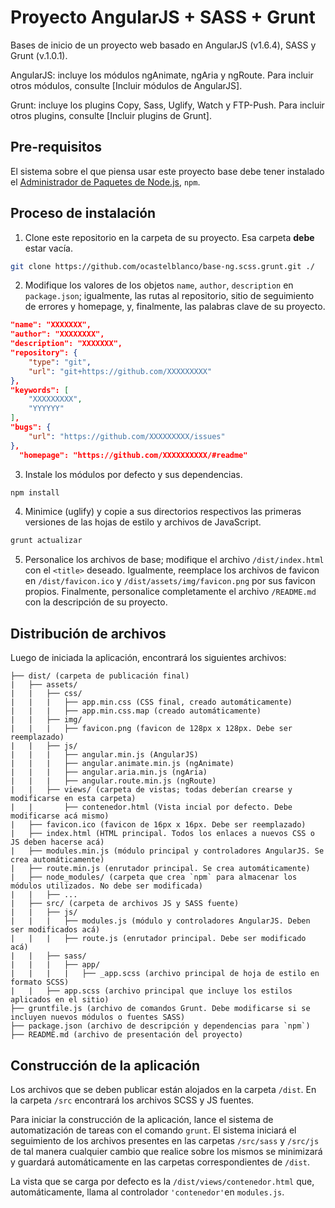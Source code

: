 # Proyecto AngularJS + SASS + Grunt
Bases de inicio de un proyecto web basado en AngularJS (v1.6.4), SASS y Grunt (v.1.0.1).

AngularJS: incluye los módulos ngAnimate, ngAria y ngRoute. Para incluir otros módulos, consulte [Incluir módulos de AngularJS].

Grunt: incluye los plugins Copy, Sass, Uglify, Watch y FTP-Push. Para incluir otros plugins, consulte [Incluir plugins de Grunt].

## Pre-requisitos

El sistema sobre el que piensa usar este proyecto base debe tener instalado el [Administrador de Paquetes de Node.js](https://nodejs.org/es/), ```npm```.

## Proceso de instalación

1. Clone este repositorio en la carpeta de su proyecto. Esa carpeta **debe** estar vacía.
```sh
git clone https://github.com/ocastelblanco/base-ng.scss.grunt.git ./
```

2. Modifique los valores de los objetos `name`, `author`, `description` en `package.json`; igualmente, las rutas al repositorio, sitio de seguimiento de errores y homepage, y, finalmente, las palabras clave de su proyecto.
```json
"name": "XXXXXXX",
"author": "XXXXXXXX",
"description": "XXXXXXX",
"repository": {
    "type": "git",
    "url": "git+https://github.com/XXXXXXXXX"
},
"keywords": [
    "XXXXXXXXX",
    "YYYYYY"
],
"bugs": {
    "url": "https://github.com/XXXXXXXXX/issues"
},
  "homepage": "https://github.com/XXXXXXXXXX/#readme"
```

3. Instale los módulos por defecto y sus dependencias.
```sh
npm install
```

4. Minimice (uglify) y copie a sus directorios respectivos las primeras versiones de las hojas de estilo y archivos de JavaScript.
```sh
grunt actualizar
```

5. Personalice los archivos de base; modifique el archivo `/dist/index.html` con el `<title>` deseado. Igualmente, reemplace los archivos de favicon en `/dist/favicon.ico` y `/dist/assets/img/favicon.png` por sus favicon propios. Finalmente, personalice completamente el archivo `/README.md` con la descripción de su proyecto.

## Distribución de archivos

Luego de iniciada la aplicación, encontrará los siguientes archivos:

```
├── dist/ (carpeta de publicación final)
|   ├── assets/
|   |   ├── css/
|   |   |   ├── app.min.css (CSS final, creado automáticamente)
|   |   |   ├── app.min.css.map (creado automáticamente)
|   |   ├── img/
|   |   |   ├── favicon.png (favicon de 128px x 128px. Debe ser reemplazado)
|   |   ├── js/
|   |   |   ├── angular.min.js (AngularJS)
|   |   |   ├── angular.animate.min.js (ngAnimate)
|   |   |   ├── angular.aria.min.js (ngAria)
|   |   |   ├── angular.route.min.js (ngRoute)
|   |   ├── views/ (carpeta de vistas; todas deberían crearse y modificarse en esta carpeta)
|   |       ├── contenedor.html (Vista incial por defecto. Debe modificarse acá mismo)
|   ├── favicon.ico (favicon de 16px x 16px. Debe ser reemplazado)
|   ├── index.html (HTML principal. Todos los enlaces a nuevos CSS o JS deben hacerse acá)
|   ├── modules.min.js (módulo principal y controladores AngularJS. Se crea automáticamente)
|   ├── route.min.js (enrutador principal. Se crea automáticamente)
|   ├── node_modules/ (carpeta que crea `npm` para almacenar los módulos utilizados. No debe ser modificada)
|   |   ├── ...
|   ├── src/ (carpeta de archivos JS y SASS fuente)
|   |   ├── js/
|   |   |   ├── modules.js (módulo y controladores AngularJS. Deben ser modificados acá)
|   |   |   ├── route.js (enrutador principal. Debe ser modificado acá)
|   |   ├── sass/
|   |   |   ├── app/
|   |   |   |   ├── _app.scss (archivo principal de hoja de estilo en formato SCSS)
|   |   ├── app.scss (archivo principal que incluye los estilos aplicados en el sitio)
├── gruntfile.js (archivo de comandos Grunt. Debe modificarse si se incluyen nuevos módulos o fuentes SASS)
├── package.json (archivo de descripción y dependencias para `npm`)
├── README.md (archivo de presentación del proyecto)
```

## Construcción de la aplicación

Los archivos que se deben publicar están alojados en la carpeta `/dist`. En la carpeta `/src` encontrará los archivos SCSS y JS fuentes.

Para iniciar la construcción de la aplicación, lance el sistema de automatización de tareas con el comando `grunt`. El sistema iniciará el seguimiento de los archivos presentes en las carpetas `/src/sass` y `/src/js` de tal manera cualquier cambio que realice sobre los mismos se minimizará y guardará automáticamente en las carpetas correspondientes de `/dist`.

La vista que se carga por defecto es la `/dist/views/contenedor.html` que, automáticamente, llama al controlador `'contenedor'`en `modules.js`.
